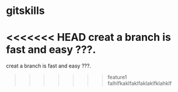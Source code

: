 # gitskills
<<<<<<< HEAD
creat a branch is fast and easy ???.
=======
creat a branch is fast and easy ???.
>>>>>>> feature1
falhlfkaklfaklfaklaklfklahklf
